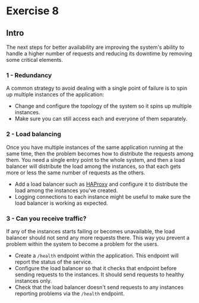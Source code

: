 # Exercise 8

## Intro

The next steps for better availability are improving the system's ability to handle a higher number of requests and reducing its downtime by removing some critical elements.

### 1 - Redundancy

A common strategy to avoid dealing with a single point of failure is to spin up multiple instances of the application:

- Change and configure the topology of the system so it spins up multiple instances.
- Make sure you can still access each and everyone of them separately.

### 2 - Load balancing

Once you have multiple instances of the same application running at the same time, then the problem becomes how to distribute the requests among them. You need a single entry point to the whole system, and then a load balancer will distribute the load among the instances, so that each gets more or less the same number of requests as the others.

- Add a load balancer such as [HAProxy](http://www.haproxy.org/) and configure it to distribute the load among the instances you've created.
- Logging connections to each instance might be useful to make sure the load balancer is working as expected.

### 3 - Can you receive traffic?

If any of the instances starts failing or becomes unavailable, the load balancer should not send any more requests there. This way you prevent a problem within the system to become a problem for the users.

- Create a `/health` endpoint within the application. This endpoint will report the status of the service.
- Configure the load balancer so that it checks that endpoint before sending requests to the instances. It should send requests to healthy instances only.
- Check that the load balancer doesn't send requests to any instances reporting problems via the `/health` endpoint.
